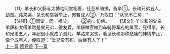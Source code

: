 　　（11）羊长和父繇与太博祜同堂相善，仕至车骑掾，蚤卒①。长和兄弟五人，幼孤。祜来哭，见长和哀容举止，宛若成人②，乃叹曰：“从兄不亡矣！”
　　【注释】①同堂：同一祖父。
　　②宛：仿佛。
　　【译文】羊长和的父亲羊繇和太傅羊祜是堂兄弟，很友爱，羊繇做官做到车骑将军府的属官，死得早。长和兄弟五人，年纪很小就成了孤儿。羊祜来哭丧，看见长和那种悲痛的神情举止，像个成年人，便叹道：“堂兄没有死，后继有人了！”
<br>[上一篇](08_010) [回卷首](08_000) [下一篇](08_012)
